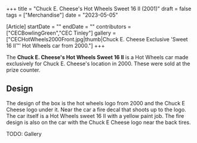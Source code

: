 +++
title = "Chuck E. Cheese's Hot Wheels Sweet 16 II (2001)"
draft = false
tags = ["Merchandise"]
date = "2023-05-05"

[Article]
startDate = ""
endDate = ""
contributors = ["CECBowlingGreen","CEC Tinley"]
gallery = ["CECHotWheels2000Front.jpg|thumb|Chuck E. Cheese Exclusive 'Sweet 16 II™️' Hot Wheels car from 2000."]
+++

The <b>Chuck E. Cheese's Hot Wheels Sweet 16 II</b> is a Hot Wheels car made exclusively for Chuck E. Cheese's location in 2000. These were sold at the prize counter.

<h2> Design </h2>
The design of the box is the hot wheels logo from 2000 and the Chuck E Cheese logo under it. Near the car a fire decal that shoots up to the logo. The car itself is a Hot Wheels sweet 16 II with a yellow paint job. The fire design is also on the car with the Chuck E Cheese logo near the back tires.


TODO: Gallery